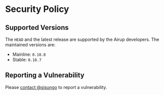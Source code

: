 # Security Policy

## Supported Versions
The `HEAD` and the latest release are supported by the Airup developers. The maintained versions are:
 - Mainline: `0.10.8`
 - Stable: `0.10.7`

## Reporting a Vulnerability
Please [contact @sisungo](mailto:sisungo@icloud.com) to report a vulnerability.
